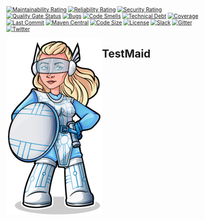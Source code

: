 [![Maintainability Rating](https://sonarcloud.io/api/project_badges/measure?project=de.quantummaid.testmaid%3Atestmaid-parent&metric=sqale_rating)](https://sonarcloud.io/dashboard?id=de.quantummaid.testmaid%3Atestmaid-parent)
[![Reliability Rating](https://sonarcloud.io/api/project_badges/measure?project=de.quantummaid.testmaid%3Atestmaid-parent&metric=reliability_rating)](https://sonarcloud.io/dashboard?id=de.quantummaid.testmaid%3Atestmaid-parent)
[![Security Rating](https://sonarcloud.io/api/project_badges/measure?project=de.quantummaid.testmaid%3Atestmaid-parent&metric=security_rating)](https://sonarcloud.io/dashboard?id=de.quantummaid.testmaid%3Atestmaid-parent)
[![Quality Gate Status](https://sonarcloud.io/api/project_badges/measure?project=de.quantummaid.testmaid%3Atestmaid-parent&metric=alert_status)](https://sonarcloud.io/dashboard?id=de.quantummaid.testmaid%3Atestmaid-parent)
[![Bugs](https://sonarcloud.io/api/project_badges/measure?project=de.quantummaid.testmaid%3Atestmaid-parent&metric=bugs)](https://sonarcloud.io/dashboard?id=de.quantummaid.testmaid%3Atestmaid-parent)
[![Code Smells](https://sonarcloud.io/api/project_badges/measure?project=de.quantummaid.testmaid%3Atestmaid-parent&metric=code_smells)](https://sonarcloud.io/dashboard?id=de.quantummaid.testmaid%3Atestmaid-parent)
[![Technical Debt](https://sonarcloud.io/api/project_badges/measure?project=de.quantummaid.testmaid%3Atestmaid-parent&metric=sqale_index)](https://sonarcloud.io/dashboard?id=de.quantummaid.testmaid%3Atestmaid-parent)
[![Coverage](https://sonarcloud.io/api/project_badges/measure?project=de.quantummaid.testmaid%3Atestmaid-parent&metric=coverage)](https://sonarcloud.io/dashboard?id=de.quantummaid.testmaid%3Atestmaid-parent)
[![Last Commit](https://img.shields.io/github/last-commit/quantummaid/testmaid)](https://github.com/quantummaid/testmaid)
[![Maven Central](https://maven-badges.herokuapp.com/maven-central/de.quantummaid.testmaid/testmaid-parent/badge.svg)](https://maven-badges.herokuapp.com/maven-central/de.quantummaid.testmaid/testmaid-parent)
[![Code Size](https://img.shields.io/github/languages/code-size/quantummaid/testmaid)](https://github.com/quantummaid/testmaid)
[![License](https://img.shields.io/badge/License-Apache%202.0-blue.svg)](https://opensource.org/licenses/Apache-2.0)
[![Slack](https://img.shields.io/badge/chat%20on-Slack-brightgreen)](https://quantummaid.de/community.html)
[![Gitter](https://img.shields.io/badge/chat%20on-Gitter-brightgreen)](https://gitter.im/quantum-maid-framework/community)
[![Twitter](https://img.shields.io/twitter/follow/quantummaid)](https://twitter.com/quantummaid)

<img src="quantummaid_logo.png" align="left"/>

# TestMaid
